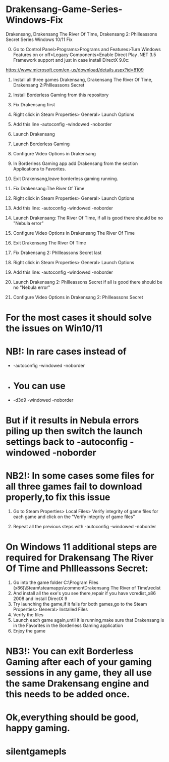 # Drakensang-Game-Series-Windows-Fix
Drakensang, Drakensang The River Of Time, Drakensang 2: PhIlleassons Secret Series Windows 10/11 Fix

0. Go to Control Panel>Programs>Programs and Features>Turn Windows Features on or off>Legacy Components>Enable Direct Play .NET 3.5 Framework support and just in case install DirectX 9.0c:

https://www.microsoft.com/en-us/download/details.aspx?id=8109

1. Install all three games Drakensang, Drakensang The River Of Time, Drakensang 2:PhIlleassons Secret

2. Install Borderless Gaming from this repository

3. Fix Drakensang first

4. Right click in Steam Properties> General> Launch Options 

5. Add this line -autoconfig -windowed -noborder

6. Launch Drakensang 

7. Launch Borderless Gaming

8. Configure Video Options in Drakensang 

9. In Borderless Gaming app add Drakensang from the section Applications to Favorites.

10. Exit Drakensang,leave borderless gaming running.

11. Fix Drakensang:The River Of Time

12. Right click in Steam Properties> General> Launch Options 

13. Add this line: -autoconfig -windowed -noborder

14. Launch Drakensang: The River Of Time, if all is good there should be no "Nebula error"

15. Configure Video Options in Drakensang The River Of Time

16. Exit Drakensang The River Of Time

17. Fix Drakensang 2: PhIlleassons Secret last

18. Right click in Steam Properties> General> Launch Options 

19. Add this line: -autoconfig -windowed -noborder

20. Launch Drakensang 2: PhIlleassons Secret if all is good there should be no "Nebula error"

21. Configure Video Options in Drakensang 2: PhIlleassons Secret

# For the most cases it should solve the issues on Win10/11

# NB!: In rare cases instead of 

* -autoconfig -windowed -noborder 

* # You can use 

*  -d3d9 -windowed -noborder

# But if it results in Nebula errors piling up then switch the launch settings back to -autoconfig -windowed -noborder

# NB2!: In some cases some files for all three games fail to download properly,to fix this issue

1. Go to Steam Properties> Local Files> Verify integrity of game files for each game and click on the "Verify integrity of game files"

2. Repeat all the previous steps with -autoconfig -windowed -noborder
# On Windows 11 additional steps are required for Drakensang The River Of Time and PhIlleassons Secret:
1. Go into the game folder C:\Program Files (x86)\Steam\steamapps\common\Drakensang The River of Time\redist
2. And install all the exe's you see there,repair if you have vcredist_x86 2008 and install DirectX 9
3. Try launching the game,if it fails for both games,go to the  Steam Properties> General> Installed Files
4. Verify the files
5. Launch each game again,until it is running,make sure that Drakensang is in the  Favorites in the Borderless Gaming application
6. Enjoy the game
   
# NB3!: You can exit Borderless Gaming after each of your gaming sessions in any game, they all use the same Drakensang engine and this needs to be added once.

# Ok,everything should be good, happy gaming.
# silentgamepls



